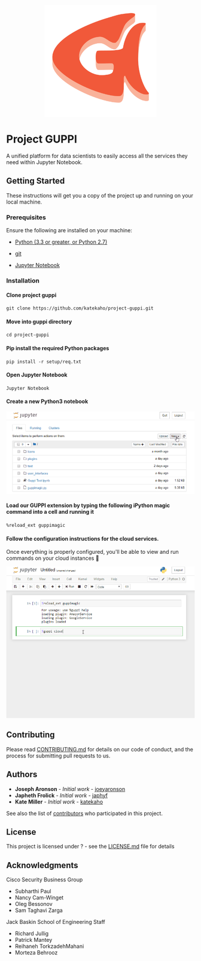 <p align="center">
  <img src="./icons/guppi-logo.png" width="300" height="300" alt="guppi_logo">
</p>

# Project GUPPI

A unified platform for data scientists to easily access all the services they need within Jupyter Notebook.

## Getting Started

These instructions will get you a copy of the project up and running on your local machine.

### Prerequisites
Ensure the following are installed on your machine:

* [Python (3.3 or greater, or Python 2.7)](https://www.python.org/downloads/)

* [git](https://git-scm.com/downloads)

* [Jupyter Notebook](https://jupyter.org/install)

### Installation


#### Clone project guppi

```
git clone https://github.com/katekaho/project-guppi.git
```

#### Move into guppi directory

```
cd project-guppi
```
#### Pip install the required Python packages

```
pip install -r setup/req.txt
```

#### Open Jupyter Notebook

```
Jupyter Notebook
```

#### Create a new Python3 notebook
![](./icons/create-notebook.gif)

#### Load our GUPPI extension by typing the following iPython magic command into a cell and running it
```
%reload_ext guppimagic
```

#### Follow the configuration instructions for the cloud services.
Once everything is properly configured, you'll be able to view and run commands on your cloud instances 🎉

![](./icons/cloud-example.gif)


## Contributing

Please read [CONTRIBUTING.md](https://gist.github.com/PurpleBooth/b24679402957c63ec426) for details on our code of conduct, and the process for submitting pull requests to us.

## Authors

* **Joseph Aronson** - *Initial work* - [joeyaronson](https://github.com/joeyaronson)
* **Japheth Frolick** - *Initial work* - [japhyf](https://github.com/japhyf)
* **Kate Miller** - *Initial work* - [katekaho](https://github.com/katekaho)

See also the list of [contributors](https://github.com/your/project/contributors) who participated in this project.

## License

This project is licensed under ? - see the [LICENSE.md](LICENSE.md) file for details

## Acknowledgments

Cisco Security Business Group
* Subharthi Paul
* Nancy Cam-Winget
* Oleg Bessonov
* Sam Taghavi Zarga

Jack Baskin School of Engineering Staff
* Richard Jullig
* Patrick Mantey
* Reihaneh TorkzadehMahani 
* Morteza Behrooz
